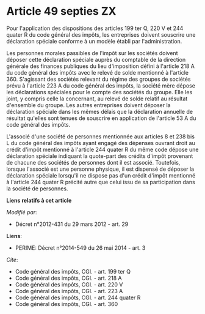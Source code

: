 # Article 49 septies ZX

Pour l'application des dispositions des articles 199 ter Q, 220 V et 244 quater R du code général des impôts, les entreprises
doivent souscrire une déclaration spéciale conforme à un modèle établi par l'administration. 

Les personnes morales passibles de l'impôt sur les sociétés doivent déposer cette déclaration spéciale auprès du comptable de
la direction générale des finances publiques du lieu d'imposition défini à l'article 218 A du code général des impôts avec le
relevé de solde mentionné à l'article 360. S'agissant des sociétés relevant du régime des groupes de sociétés prévu à
l'article 223 A du code général des impôts, la société mère dépose les déclarations spéciales pour le compte des sociétés du
groupe. Elle les joint, y compris celle la concernant, au relevé de solde relatif au résultat d'ensemble du groupe. Les
autres entreprises doivent déposer la déclaration spéciale dans les mêmes délais que la déclaration annuelle de résultat
qu'elles sont tenues de souscrire en application de l'article 53 A du code général des impôts. 

L'associé d'une société de personnes mentionnée aux articles 8 et 238 bis L du code général des impôts ayant engagé des
dépenses ouvrant droit au crédit d'impôt mentionné à l'article 244 quater R du même code dépose une déclaration spéciale
indiquant la quote-part des crédits d'impôt provenant de chacune des sociétés de personnes dont il est associé. Toutefois,
lorsque l'associé est une personne physique, il est dispensé de déposer la déclaration spéciale lorsqu'il ne dispose pas d'un
crédit d'impôt mentionné à l'article 244 quater R précité autre que celui issu de sa participation dans la société de
personnes.

**Liens relatifs à cet article**

_Modifié par_:

  - Décret n°2012-431  du 29 mars 2012 - art. 29

**Liens**:

  - PERIME: Décret n°2014-549 du 26 mai 2014 - art. 3

_Cite_:

  - Code général des impôts, CGI. - art. 199 ter Q
  - Code général des impôts, CGI. - art. 218 A
  - Code général des impôts, CGI. - art. 220 V
  - Code général des impôts, CGI. - art. 223 A
  - Code général des impôts, CGI. - art. 244 quater R
  - Code général des impôts, CGI. - art. 360
